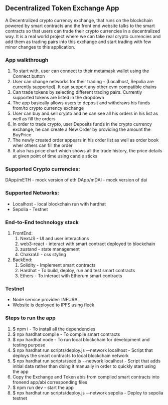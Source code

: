 ## Decentralized Token Exchange App
A Decentralized crypto currency exchange, that runs on the blockchain powered by smart contracts and the front end website talks to the smart contracts so that users can trade their crypto currencies in a decentralized way. It is a real world project where we can take real crypto currencies and add them as trading pairs into this exchange and start trading with few minor changes to this application.

### App walkthrough
1. To start with, user can connect to their metamask wallet using the Connect button
2. User can change networks for their trading - (Localhost, Sepolia are currently supported). It can support any other evm compatible chains
3. Can trade tokens by selecting different trading pairs. Currently supported tokens are listed in the dropdown
4. The app basically allows users to deposit and withdraws his funds from/to crypto currency exchange
5. User can buy and sell crypto and he can see all his orders in his list as well as fill the orders
6. In order to trade crypto, user Deposits funds in the crypto currency exchange, he can create a New Order by providing the amount the BuyPrice
7. The newly created order appears in his order list as well as order book wher others can fill the order
8. It also has price chart which shows all the trade history, the price details at given point of time using candle sticks

### Supported Crypto currencies:
DApp/mETH - mock version of eth
DApp/mDAI - mock version of dai

### Supported Networks:
- Localhost - local blockchain run with hardhat
- Sepolia - Testnet

### End-to-End technology stack
1. FrontEnd: 
   1. NextJS     - UI and user interactions
   2. web3-react - interact with smart contract deployed to blockchain
   3. zustand    - state management
   4. ChakraUI   - css styling
2. BackEnd: 
   1. Solidity - Implement smart contracts
   2. Hardhat  - To build, deploy, run and test smart contracts
   3. Ethers   - To interact with Etherum smart contracts


### Testnet
- Node service provider: INFURA
- Website is deployed to IPFS using fleek 


### Steps to run the app
1. $ npm i - To install all the dependencies
2. $ npx hardhat compile - To compile smart contracts
3. $ npx hardhat node - To run local blockchain for development and testing purpose
4. $ npx hardhat run scripts/deploy.js --network localhost - Script that deploys the smart contracts to local blockchain network
5. $ npx hardhat run scripts/seed.js --network localhost - Script that adds initial data rather than doing it manually in order to quickly start using the app 
6. Copy the Exchange and Token abis from compiled smart contracts into fronend app/abi corresponding files
7. $ npm run dev - start the app
8. $ npx hardhat run scripts/deploy.js --network sepolia - Deploy to sepolia testnet